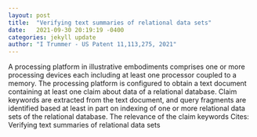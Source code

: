```yaml
---
layout: post
title:  "Verifying text summaries of relational data sets"
date:   2021-09-30 20:19:19 -0400
categories: jekyll update
author: "I Trummer - US Patent 11,113,275, 2021"
---
```

A processing platform in illustrative embodiments comprises one or more processing devices each including at least one processor coupled to a memory. The processing platform is configured to obtain a text document containing at least one claim about data of a relational database. Claim keywords are extracted from the text document, and query fragments are identified based at least in part on indexing of one or more relational data sets of the relational database. The relevance of the claim keywords Cites: Verifying text summaries of relational data sets